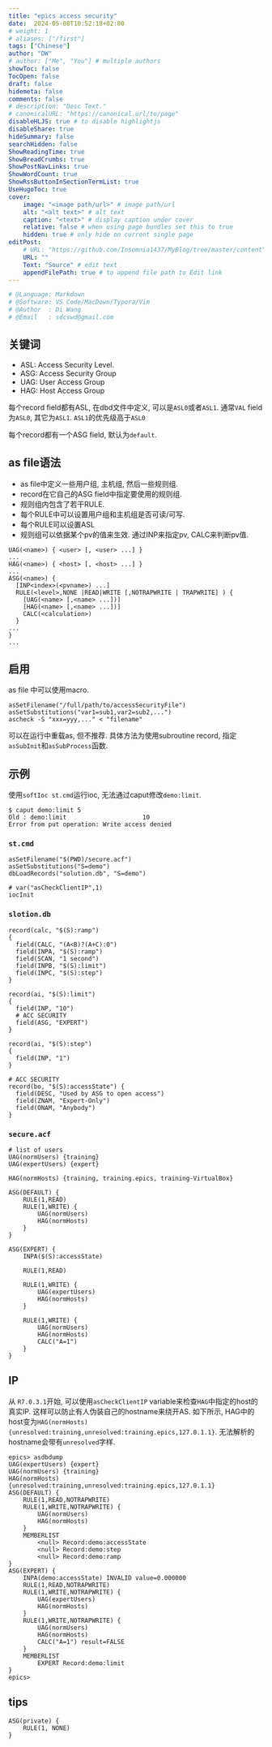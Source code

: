 ```yaml
---
title: "epics access security"
date:  2024-05-08T10:52:18+02:00
# weight: 1
# aliases: ["/first"]
tags: ["Chinese"]
author: "DW"
# author: ["Me", "You"] # multiple authors
showToc: false
TocOpen: false
draft: false
hidemeta: false
comments: false
# description: "Desc Text."
# canonicalURL: "https://canonical.url/to/page"
disableHLJS: true # to disable highlightjs
disableShare: true
hideSummary: false
searchHidden: false
ShowReadingTime: true
ShowBreadCrumbs: true
ShowPostNavLinks: true
ShowWordCount: true
ShowRssButtonInSectionTermList: true
UseHugoToc: true
cover:
    image: "<image path/url>" # image path/url
    alt: "<alt text>" # alt text
    caption: "<text>" # display caption under cover
    relative: false # when using page bundles set this to true
    hidden: true # only hide on current single page
editPost:
    # URL: "https://github.com/Insomnia1437/MyBlog/tree/master/content"
    URL: ""
    Text: "Source" # edit text
    appendFilePath: true # to append file path to Edit link
---
```

```python
# @Language: Markdown
# @Software: VS Code/MacDown/Typora/Vim
# @Author  : Di Wang
# @Email   : sdcswd@gmail.com
```
## 关键词

- ASL: Access Security Level.
- ASG: Access Security Group
- UAG: User Access Group
- HAG: Host Access Group

每个record field都有ASL, 在dbd文件中定义, 可以是`ASL0`或者`ASL1`. 通常`VAL` field为`ASL0`, 其它为`ASL1`. `ASL1`的优先级高于`ASL0`

每个record都有一个ASG field, 默认为`default`.

## as file语法

- as file中定义一些用户组, 主机组, 然后一些规则组.
- record在它自己的ASG field中指定要使用的规则组.
- 规则组内包含了若干RULE.
- 每个RULE中可以设置用户组和主机组是否可读/可写.
- 每个RULE可以设置ASL
- 规则组可以依据某个pv的值来生效. 通过INP来指定pv, CALC来判断pv值.

```epics
UAG(<name>) { <user> [, <user> ...] }
...
HAG(<name>) { <host> [, <host> ...] }
...
ASG(<name>) {
  [INP<index>(<pvname>) ...]
  RULE(<level>,NONE |READ|WRITE [,NOTRAPWRITE | TRAPWRITE] ) {
    [UAG(<name> [,<name> ...])]
    [HAG(<name> [,<name> ...])]
    CALC(<calculation>)
  }
...
}
...
```

## 启用
as file 中可以使用macro.
```shell
asSetFilename("/full/path/to/accessSecurityFile")
asSetSubstitutions("var1=sub1,var2=sub2,...")
ascheck -S "xxx=yyy,..." < "filename"
```

可以在运行中重载as, 但不推荐. 具体方法为使用subroutine record, 指定`asSubInit`和`asSubProcess`函数.

## 示例
使用`softIoc st.cmd`运行ioc, 无法通过caput修改`demo:limit`.
```shell
$ caput demo:limit 5
Old : demo:limit                     10
Error from put operation: Write access denied
```
### `st.cmd`
```shell
asSetFilename("$(PWD)/secure.acf")
asSetSubstitutions("S=demo")
dbLoadRecords("solution.db", "S=demo")

# var("asCheckClientIP",1)
iocInit
```
### `slotion.db`
```epics
record(calc, "$(S):ramp")
{
  field(CALC, "(A<B)?(A+C):0")
  field(INPA, "$(S):ramp")
  field(SCAN, "1 second")
  field(INPB, "$(S):limit")
  field(INPC, "$(S):step")
}

record(ai, "$(S):limit")
{
  field(INP, "10")
  # ACC SECURITY
  field(ASG, "EXPERT")
}

record(ai, "$(S):step")
{
  field(INP, "1")
}

# ACC SECURITY
record(bo, "$(S):accessState") {
  field(DESC, "Used by ASG to open access")
  field(ZNAM, "Expert-Only")
  field(ONAM, "Anybody")
}
```

### `secure.acf`
```acf
# list of users
UAG(normUsers) {training}
UAG(expertUsers) {expert}

HAG(normHosts) {training, training.epics, training-VirtualBox}

ASG(DEFAULT) {
    RULE(1,READ)
    RULE(1,WRITE) {
        UAG(normUsers)
        HAG(normHosts)
    }
}

ASG(EXPERT) {
    INPA($(S):accessState)

    RULE(1,READ)

    RULE(1,WRITE) {
        UAG(expertUsers)
        HAG(normHosts)
    }

    RULE(1,WRITE) {
        UAG(normUsers)
        HAG(normHosts)
        CALC("A=1")
    }
}

```
## IP
从 `R7.0.3.1`开始, 可以使用`asCheckClientIP` variable来检查`HAG`中指定的host的真实IP. 这样可以防止有人伪装自己的hostname来绕开AS. 如下所示, HAG中的host变为`HAG(normHosts) {unresolved:training,unresolved:training.epics,127.0.1.1}`. 无法解析的hostname会带有`unresolved`字样.

```shell
epics> asdbdump
UAG(expertUsers) {expert}
UAG(normUsers) {training}
HAG(normHosts) {unresolved:training,unresolved:training.epics,127.0.1.1}
ASG(DEFAULT) {
	RULE(1,READ,NOTRAPWRITE)
	RULE(1,WRITE,NOTRAPWRITE) {
		UAG(normUsers)
		HAG(normHosts)
	}
	MEMBERLIST
		<null> Record:demo:accessState
		<null> Record:demo:step
		<null> Record:demo:ramp
}
ASG(EXPERT) {
	INPA(demo:accessState) INVALID value=0.000000
	RULE(1,READ,NOTRAPWRITE)
	RULE(1,WRITE,NOTRAPWRITE) {
		UAG(expertUsers)
		HAG(normHosts)
	}
	RULE(1,WRITE,NOTRAPWRITE) {
		UAG(normUsers)
		HAG(normHosts)
		CALC("A=1") result=FALSE
	}
	MEMBERLIST
		EXPERT Record:demo:limit
}
epics>
```

## tips

```acf
ASG(private) {
    RULE(1, NONE)
}
```